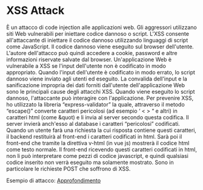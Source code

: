 # XSS Attack

È un attacco di code injection alle applicazioni web. Gli aggressori utilizzano siti Web vulnerabili per iniettare codice dannoso o script. L'XSS consente all'attaccante di iniettare il codice dannoso utilizzando linguaggi di script come JavaScript. Il codice dannoso viene eseguito sul browser dell'utente. L'autore dell'attacco può quindi accedere a cookie, password e altre informazioni riservate salvate dal browser. Un'applicazione Web è vulnerabile a XSS se l'input dell'utente non è codificato in modo appropriato. Quando l'input dell'utente è codificato in modo errato, lo script dannoso viene inviato agli utenti ed eseguito. La convalida dell'input e la sanificazione impropria dei dati forniti dall'utente dell'applicazione Web sono le principali cause degli attacchi XSS. Quando viene eseguito lo script dannoso, l'attaccante può interagire con l'applicazione.
Per prevenire XSS, ho utilizzato la libreria “express-validator” la quale, attraverso il metodo “escape()” converte caratteri pericolosi (ad esempio ‘ < > “ e altri) in caratteri html (come &quot) e li invia al server secondo questa codifica. Il server invierà anch'esso al database i caratteri “pericolosi” codificati. Quando un utente farà una richiesta la cui risposta contiene questi caratteri, il backend restituirà al front-end i caratteri codificati in html. Sarà poi il front-end che tramite la direttiva v-html (in vue js) mostrerà il codice html come testo normale. Il front-end ricevendo questi caratteri codificati in html, non li può interpretare come pezzi di codice javascript, e quindi qualsiasi codice inserito non verrà eseguito ma solamente mostrato. Sono in particolare le richieste POST che soffrono di XSS.

Esempio di attacco: [Approfondimento](https://github.com/fabiopalazzi/tesi_my_forum/blob/master/vulnerable-back-end/app/test/xss.js)